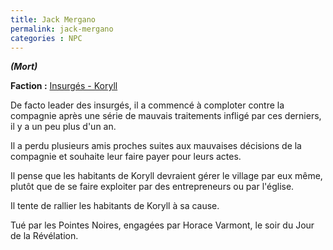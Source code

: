 ```yaml
---
title: Jack Mergano
permalink: jack-mergano
categories : NPC
---
```


***(Mort)***

**Faction :** [Insurgés - Koryll][1]

De facto leader des insurgés, il a commencé à comploter contre la compagnie après une série de mauvais traitements infligé par ces derniers, il y a un peu plus d'un an.

Il a perdu plusieurs amis proches suites aux mauvaises décisions de la compagnie et souhaite leur faire payer pour leurs actes.

Il pense que les habitants de Koryll devraient gérer le village par eux même, plutôt que de se faire exploiter par des entrepreneurs ou par l'église.

Il tente de rallier les habitants de Koryll à sa cause.

Tué par les Pointes Noires, engagées par Horace Varmont, le soir du Jour de la Révélation.

[1]:/Factions/Koryll_-_Insurg%C3%A9s.md "Factions | Koryll - Insurgés"

